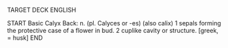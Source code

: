 TARGET DECK
ENGLISH

START
Basic
Calyx
Back: n. (pl. Calyces or -es) (also calix) 1 sepals forming the protective case of a flower in bud. 2 cuplike cavity or structure. [greek, = husk]
END
